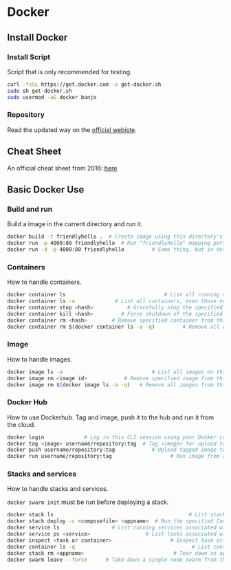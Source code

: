 # Docker

## Install Docker

### Install Script
Script that is only recommended for testing.

```bash
curl -fsSL https://get.docker.com -o get-docker.sh
sudo sh get-docker.sh
sudo usermod -aG docker banjo
```

### Repository
Read the updated way on the [official webiste](https://docs.docker.com/install/linux/docker-ce/ubuntu/#install-using-the-repository). 

## Cheat Sheet
An official cheat sheet from 2016: [here](https://www.docker.com/sites/default/files/Docker_CheatSheet_08.09.2016_0.pdf)

## Basic Docker Use

### Build and run
Build a image in the current directory and run it.
```bash
docker build -t friendlyhello .  # Create image using this directory's Dockerfile
docker run -p 4000:80 friendlyhello  # Run "friendlyhello" mapping port 4000 to 80
docker run -d -p 4000:80 friendlyhello         # Same thing, but in detached mode
```

### Containers
How to handle containers.

```bash
docker container ls                                # List all running containers
docker container ls -a             # List all containers, even those not running
docker container stop <hash>           # Gracefully stop the specified container
docker container kill <hash>         # Force shutdown of the specified container
docker container rm <hash>        # Remove specified container from this machine
docker container rm $(docker container ls -a -q)         # Remove all containers
```

### Image
How to handle images.

```bash
docker image ls -a                             # List all images on this machine
docker image rm <image id>            # Remove specified image from this machine
docker image rm $(docker image ls -a -q)   # Remove all images from this machine
```
### Docker Hub
How to use Dockerhub. Tag and image, push it to the hub and run it from the cloud.

```bash
docker login             # Log in this CLI session using your Docker credentials
docker tag <image> username/repository:tag  # Tag <image> for upload to registry
docker push username/repository:tag            # Upload tagged image to registry
docker run username/repository:tag                   # Run image from a registry
```

### Stacks and services
How to handle stacks and services.

`docker swarm init` must be run before deploying a stack.

```bash
docker stack ls                                            # List stacks or apps
docker stack deploy -c <composefile> <appname>  # Run the specified Compose file
docker service ls                 # List running services associated with an app
docker service ps <service>                  # List tasks associated with an app
docker inspect <task or container>                   # Inspect task or container
docker container ls -q                                      # List container IDs
docker stack rm <appname>                             # Tear down an application
docker swarm leave --force      # Take down a single node swarm from the manager
```

